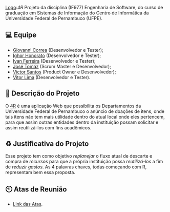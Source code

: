 [Logo](https://github.com/jtomaz99/4R/blob/master/Itera%C3%A7%C3%B5es/Itera%C3%A7%C3%A3o%200/%5B0-4%5D%20Logo.png):*4R*
Projeto da disciplina (IF977) Engenharia de Software, do curso de graduação em Sistemas de Informação do Centro de Informática da Universidade Federal de Pernambuco (UFPE).

## :computer: Equipe

- [Giovanni Correa](https://github.com/gecjcin/gecj.git) (Desenvolvedor e Tester);
- [Ighor Honorato](https://github.com/IghorHonorato) (Desenvolvedor e Tester);
- [Ivan Ferreira](https://github.com/ifsl2) (Desenvolvedor e Tester);
- [José Tomáz](https://github.com/jtomaz99) (Scrum Master e Desenvolvedor);
- [Victor Santos](https://github.com/vgss) (Product Owner e Desenvolvedor);
- [Vitor Lima](https://github.com/vitorlima-vl) (Desenvolvedor e Tester).

## :page_facing_up: Descrição do Projeto

O [4R](https://github.com/jtomaz99/4R) é uma aplicação Web que possibilita os Departamentos da Universidade Federal de Pernambuco o anúncio de doações de itens, onde tais itens não tem mais utilidade dentro do atual local onde eles pertencem, para que assim outras entidades dentro da instituição possam solicitar e assim reutilizá-los com fins acadêmicos.

## :recycle: Justificativa do Projeto

Esse projeto tem como objetivo *replanejar* o fluxo atual de descarte e compra de *recursos* para que a própria instituição possa *reutilizá-los* a fim de *reduzir gastos*. As 4 palavras chaves, todas começando com R, representam bem essa proposta.

## :clock10: Atas de Reunião
- [Link das Atas](https://github.com/jtomaz99/ES-Project/wiki/Atas-de-Reuni%C3%A3o).
